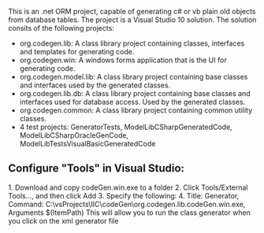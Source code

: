 
This is an .net ORM project, capable of generating c# or vb plain old objects from database tables. 
The project is a Visual Studio 10 solution. The solution consits of the following projects:
<ul>

<li>org.codegen.lib: A class library project containing classes, interfaces and templates for generating code.</li>

<li>org.codegen.win: A windows forms application that is the UI for generating code.</li>

<li>org.codegen.model.lib: A class library project containing base classes and interfaces used by the generated classes.

<li>org.codegen.lib.db: A class library project containing base classes and interfaces used for database access. Used by the generated classes.

<li>org.codegen.common: A class library project containing common utility classes.

<li>4 test projects: GeneratorTests, ModelLibCSharpGeneratedCode, ModelLibCSharpOracleGenCode, ModelLibTestsVisualBasicGeneratedCode </li>

</ul>

<p>
<h2>Configure "Tools" in Visual Studio:</h2>
1. Download and copy codeGen.win.exe to a folder
2. Click Tools/External Tools..., and then click Add
3. Specify the following: 
4. Title: Generator, Command: C:\vsProjects\IIC\codeGen\org.codegen.lib.codeGen.win.exe, Arguments $(ItemPath)
This will allow you to run the class generator when you click on the xml generator file 

</p>
